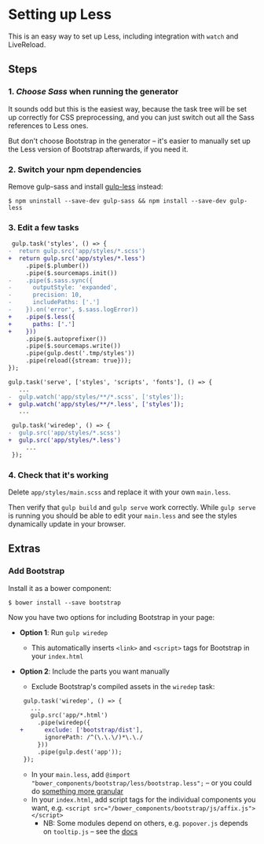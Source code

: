 # Setting up Less

This is an easy way to set up Less, including integration with `watch` and LiveReload.


## Steps

### 1. *Choose Sass* when running the generator

It sounds odd but this is the easiest way, because the task tree will be set up correctly for CSS preprocessing, and you can just switch out all the Sass references to Less ones.

But don't choose Bootstrap in the generator – it's easier to manually set up the Less version of Bootstrap afterwards, if you need it.

### 2. Switch your npm dependencies

Remove gulp-sass and install [gulp-less](https://github.com/plus3network/gulp-less) instead:

```
$ npm uninstall --save-dev gulp-sass && npm install --save-dev gulp-less
```

### 3. Edit a few tasks

```diff
 gulp.task('styles', () => {
-  return gulp.src('app/styles/*.scss')
+  return gulp.src('app/styles/*.less')
     .pipe($.plumber())
     .pipe($.sourcemaps.init())
-    .pipe($.sass.sync({
-      outputStyle: 'expanded',
-      precision: 10,
-      includePaths: ['.']
-    }).on('error', $.sass.logError))
+    .pipe($.less({
+      paths: ['.']
+    }))
     .pipe($.autoprefixer())
     .pipe($.sourcemaps.write())
     .pipe(gulp.dest('.tmp/styles'))
     .pipe(reload({stream: true}));
});
```

```diff
gulp.task('serve', ['styles', 'scripts', 'fonts'], () => {
   ...
-  gulp.watch('app/styles/**/*.scss', ['styles']);
+  gulp.watch('app/styles/**/*.less', ['styles']);
   ...
```

```diff
 gulp.task('wiredep', () => {
-  gulp.src('app/styles/*.scss')
+  gulp.src('app/styles/*.less')
     ...
 });
```

### 4. Check that it's working

Delete `app/styles/main.scss` and replace it with your own `main.less`.

Then verify that `gulp build` and `gulp serve` work correctly. While `gulp serve` is running you should be able to edit your `main.less` and see the styles dynamically update in your browser.


## Extras

### Add Bootstrap

Install it as a bower component:

```
$ bower install --save bootstrap
```

Now you have two options for including Bootstrap in your page:

- **Option 1**: Run `gulp wiredep`
  - This automatically inserts `<link>` and `<script>` tags for Bootstrap in your `index.html`

- **Option 2**: Include the parts you want manually

  - Exclude Bootstrap's compiled assets in the `wiredep` task:

  ```diff
   gulp.task('wiredep', () => {
     ...
     gulp.src('app/*.html')
       .pipe(wiredep({
  +      exclude: ['bootstrap/dist'],
         ignorePath: /^(\.\.\/)*\.\./
       }))
       .pipe(gulp.dest('app'));
   });
  ```
  - In your `main.less`, add `@import "bower_components/bootstrap/less/bootstrap.less";` – or you could do [something more granular](http://www.helloerik.com/bootstrap-3-less-workflow-tutorial)
  - In your `index.html`, add script tags for the individual components you want, e.g. `<script src="/bower_components/bootstrap/js/affix.js"></script>`
    - NB: Some modules depend on others, e.g. `popover.js` depends on `tooltip.js` – see the [docs](http://getbootstrap.com/javascript/)
